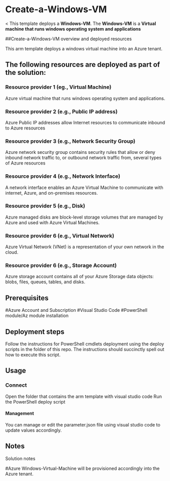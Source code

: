 # Create-a-Windows-VM

<
This template deploys a **Windows-VM**. The **Windows-VM** is a **Virtual machine that runs windows operating system and applications**

##Create-a-Windows-VM overview and deployed resources

This arm template deploys a windows virtual machine into an Azure tenant.

## The following resources are deployed as part of the solution:

### Resource provider 1 (eg., Virtual Machine)

Azure virtual machine that runs windows operating system and applications.

### Resource provider 2 (e.g., Public IP address)

Azure Public IP addresses allow Internet resources to communicate inbound to Azure resources

### Resource provider 3 (e.g., Network Security Group)

Azure network security group contains security rules that allow or deny inbound network traffic to, or outbound network traffic from, several types of Azure resources

### Resource provider 4 (e.g., Network Interface)

A network interface enables an Azure Virtual Machine to communicate with internet, Azure, and on-premises resources. 

### Resource provider 5 (e.g., Disk)

Azure managed disks are block-level storage volumes that are managed by Azure and used with Azure Virtual Machines.

### Resource provider 6 (e.g., Virtual Network)

Azure Virtual Network (VNet) is a representation of your own network in the cloud.

### Resource provider 6 (e.g., Storage Account)

Azure storage account contains all of your Azure Storage data objects: blobs, files, queues, tables, and disks. 

## Prerequisites

#Azure Account and Subscription
#Visual Studio Code
#PowerShell module/Az module installation

## Deployment steps

Follow the instructions for PowerShell cmdlets deployment using the deploy scripts in the folder of this repo.  The instructions should succinctly spell out how to execute this script.

## Usage

### Connect

Open the folder that contains the arm template with visual studio code
Run the PowerShell deploy script

#### Management

You can manage or edit the parameter.json file using visual studio code to update values accordingly.

## Notes

Solution notes

#Azure Windows-Virtual-Machine will be provisioned accordingly into the Azure tenant.


